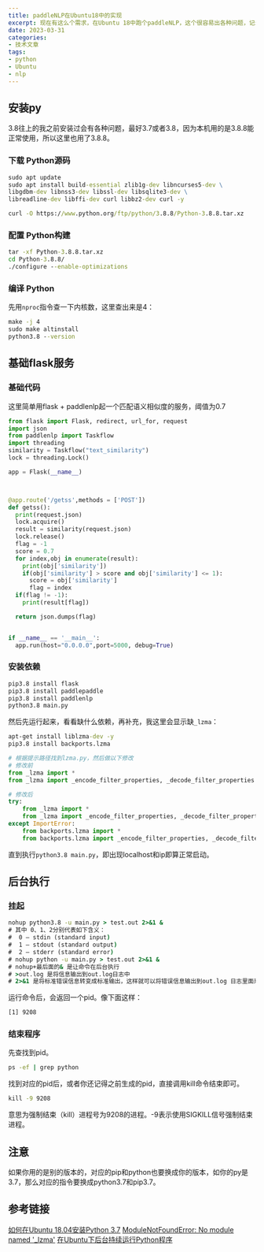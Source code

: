 ```yaml
---
title: paddleNLP在Ubuntu18中的实现
excerpt: 现在有这么个需求，在Ubuntu 18中跑个paddleNLP，这个很容易出各种问题，记录一下踩的雷。
date: 2023-03-31
categories:
- 技术文章
tags:
- python
- Ubuntu
- nlp
---
```



## 安装py

3.8往上的我之前安装过会有各种问题，最好3.7或者3.8，因为本机用的是3.8.8能正常使用，所以这里也用了3.8.8。

### 下载 Python源码
```cmd
sudo apt update
sudo apt install build-essential zlib1g-dev libncurses5-dev \
libgdbm-dev libnss3-dev libssl-dev libsqlite3-dev \
libreadline-dev libffi-dev curl libbz2-dev curl -y

curl -O https://www.python.org/ftp/python/3.8.8/Python-3.8.8.tar.xz
```

### 配置 Python构建
```cmd
tar -xf Python-3.8.8.tar.xz
cd Python-3.8.8/
./configure --enable-optimizations
```

### 编译 Python
先用`nproc`指令查一下内核数，这里查出来是4：
```cmd
make -j 4
sudo make altinstall
python3.8 --version
```

## 基础flask服务
### 基础代码
这里简单用flask + paddlenlp起一个匹配语义相似度的服务，阈值为0.7
```python
from flask import Flask, redirect, url_for, request
import json
from paddlenlp import Taskflow
import threading
similarity = Taskflow("text_similarity")
lock = threading.Lock()

app = Flask(__name__)



@app.route('/getss',methods = ['POST'])
def getss():
  print(request.json)
  lock.acquire()
  result = similarity(request.json)
  lock.release()
  flag = -1
  score = 0.7
  for index,obj in enumerate(result):
    print(obj['similarity'])
    if(obj['similarity'] > score and obj['similarity'] <= 1):
      score = obj['similarity']
      flag = index
  if(flag != -1):
    print(result[flag])

  return json.dumps(flag)


if __name__ == '__main__':
  app.run(host="0.0.0.0",port=5000, debug=True) 

```

### 安装依赖
```cmd
pip3.8 install flask
pip3.8 install paddlepaddle
pip3.8 install paddlenlp
python3.8 main.py
```

然后先运行起来，看看缺什么依赖，再补充，我这里会显示缺`_lzma`：
```cmd
apt-get install liblzma-dev -y
pip3.8 install backports.lzma
```
```python
# 根据提示路径找到lzma.py，然后做以下修改
# 修改前
from _lzma import *
from _lzma import _encode_filter_properties, _decode_filter_properties

# 修改后 
try:
    from _lzma import *
    from _lzma import _encode_filter_properties, _decode_filter_properties
except ImportError:
    from backports.lzma import *
    from backports.lzma import _encode_filter_properties, _decode_filter_properties
```

直到执行`python3.8 main.py`，即出现localhost和ip即算正常启动。

## 后台执行
### 挂起
```cmd
nohup python3.8 -u main.py > test.out 2>&1 &
# 其中 0、1、2分别代表如下含义：
#  0 – stdin (standard input)
#  1 – stdout (standard output)
#  2 – stderr (standard error)
# nohup python -u main.py > test.out 2>&1 &
# nohup+最后面的& 是让命令在后台执行
# >out.log 是将信息输出到out.log日志中
# 2>&1 是将标准错误信息转变成标准输出，这样就可以将错误信息输出到out.log 日志里面来。
```

运行命令后，会返回一个pid。像下面这样：
```cmd
[1] 9208
```

### 结束程序
先查找到pid。
```cmd
ps -ef | grep python
```

找到对应的pid后，或者你还记得之前生成的pid，直接调用kill命令结束即可。
```cmd
kill -9 9208
```

意思为强制结束（kill）进程号为9208的进程。-9表示使用SIGKILL信号强制结束进程。

## 注意
如果你用的是别的版本的，对应的pip和python也要换成你的版本，如你的py是3.7，那么对应的指令要换成python3.7和pip3.7。

## 参考链接
[如何在Ubuntu 18.04安装Python 3.7](https://www.myfreax.com/how-to-install-python-3-7-on-ubuntu-18-04/)
[ModuleNotFoundError: No module named '_lzma'](https://zhuanlan.zhihu.com/p/404162713)
[在Ubuntu下后台持续运行Python程序](https://blog.csdn.net/mrbcy/article/details/64533496)








